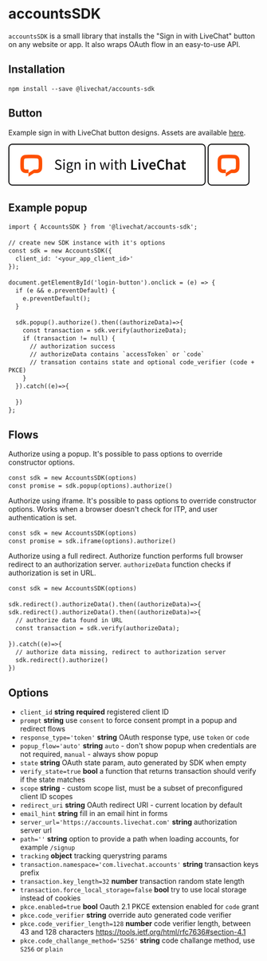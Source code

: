 # accountsSDK

`accountsSDK` is a small library that installs the "Sign in with LiveChat" button on any website or app. It also wraps OAuth flow in an easy-to-use API.

## Installation
```
npm install --save @livechat/accounts-sdk
```

## Button

Example sign in with LiveChat button designs. Assets are available [here](https://livechat.design/).

![Button](assets/button.svg)
![Small button](assets/button-small.svg)

## Example popup
```
import { AccountsSDK } from '@livechat/accounts-sdk';

// create new SDK instance with it's options
const sdk = new AccountsSDK({
  client_id: '<your_app_client_id>'
});

document.getElementById('login-button').onclick = (e) => {
  if (e && e.preventDefault) {
    e.preventDefault();
  }

  sdk.popup().authorize().then((authorizeData)=>{
    const transaction = sdk.verify(authorizeData);
    if (transaction != null) {
      // authorization success
      // authorizeData contains `accessToken` or `code`
      // transation contains state and optional code_verifier (code + PKCE)
    }
  }).catch((e)=>{
    
  })
};
```

## Flows

Authorize using a popup. It's possible to pass options to override constructor options.
```
const sdk = new AccountsSDK(options)
const promise = sdk.popup(options).authorize()
```

Authorize using iframe. It's possible to pass options to override constructor options. Works when a browser doesn't check for ITP, and user authentication is set.
```
const sdk = new AccountsSDK(options)
const promise = sdk.iframe(options).authorize()
```

Authorize using a full redirect. Authorize function performs full browser redirect to an authorization server. `authorizeData` function checks if authorization is set in URL.
```
const sdk = new AccountsSDK(options)

sdk.redirect().authorizeData().then((authorizeData)=>{
sdk.redirect().authorizeData().then((authorizeData)=>{
  // authorize data found in URL
  const transaction = sdk.verify(authorizeData);

}).catch((e)=>{
  // authorize data missing, redirect to authorization server
  sdk.redirect().authorize()
})
```

## Options

   * `client_id` **string** **required** registered client ID
   * `prompt` **string** use `consent` to force consent prompt in a popup and redirect flows
   * `response_type='token'` **string** OAuth response type, use `token` or `code`
   * `popup_flow='auto'` **string** `auto` - don't show popup when credentials are not required, `manual` - always show popup
   * `state` **string** OAuth state param, auto generated by SDK when empty
   * `verify_state=true` **bool** a function that returns transaction should verify if the state matches
   * `scope` **string** - custom scope list, must be a subset of preconfigured client ID scopes
   * `redirect_uri` **string** OAuth redirect URI - current location by default
   * `email_hint` **string** fill in an email hint in forms
   * `server_url='https://accounts.livechat.com'` **string** authorization server url
   * `path=''` **string** option to provide a path when loading accounts, for example `/signup`
   * `tracking` **object** tracking querystring params
   * `transaction.namespace='com.livechat.accounts'` **string** transaction keys prefix
   * `transaction.key_length=32` **number** transaction random state length
   * `transaction.force_local_storage=false` **bool** try to use local storage instead of cookies
   * `pkce.enabled=true` **bool** Oauth 2.1 PKCE extension enabled for `code` grant
   * `pkce.code_verifier` **string** override auto generated code verifier
   * `pkce.code_verifier_length=128` **number** code verifier length, between 43 and 128 characters https://tools.ietf.org/html/rfc7636#section-4.1
   * `pkce.code_challange_method='S256'` **string** code challange method, use `S256` or `plain`
